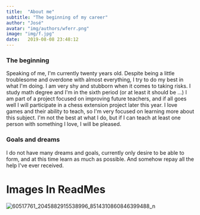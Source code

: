 ```yaml
---
title:  "About me"
subtitle: "The beginning of my career"
author: "José"
avatar: "img/authors/wferr.png"
image: "img/f.jpg"
date:   2019-08-08 23:48:12
---
```


### The beginning

Speaking of me, I'm currently twenty years old.
Despite being a little troublesome and overdone with almost everything, I try to do my best in what I'm doing.
I am very shy and stubborn when it comes to taking risks.
I study math degree and I'm in the sixth period (or at least it should be ...)
 I am part of a project focused on improving future teachers, and if all goes well I will participate in a chess extension project later this year.
I love games and their ability to teach, so I'm very focused on learning more about this subject.
I'm not the best at what I do, but if I can teach at least one person with something I love, I will be pleased.

### Goals and dreams

I do not have many dreams and goals, currently only desire to be able to form, and at this time learn as much as possible.
And somehow repay all the help I've ever received.
# Images In ReadMes
![60517761_2045882915538996_8514310860846399488_n](https://user-images.githubusercontent.com/53841150/62816133-26ace980-baf9-11e9-8a66-751a9d2c5d79.jpg)
